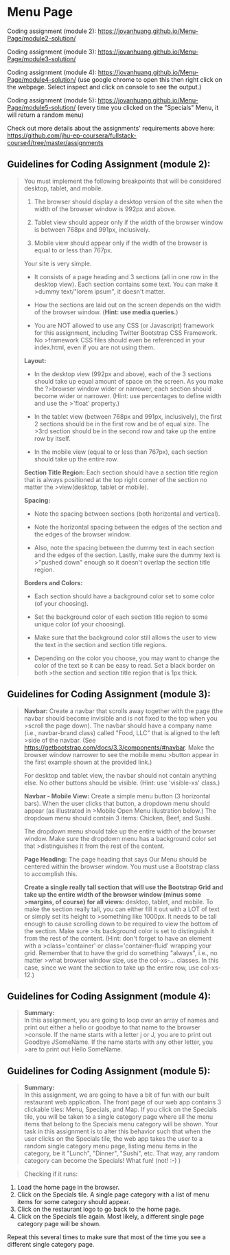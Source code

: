 # Menu Page
Coding assignment (module 2): https://jovanhuang.github.io/Menu-Page/module2-solution/

Coding assignment (module 3): https://jovanhuang.github.io/Menu-Page/module3-solution/

Coding assignment (module 4): https://jovanhuang.github.io/Menu-Page/module4-solution/ (use google chrome to open this then right click on the webpage. Select inspect and click on console to see the output.)

Coding assignment (module 5): https://jovanhuang.github.io/Menu-Page/module5-solution/ (every time you clicked on the "Specials" Menu, it will return a random menu)

Check out more details about the assignments' requirements above here: https://github.com/jhu-ep-coursera/fullstack-course4/tree/master/assignments

## Guidelines for Coding Assignment (module 2):
>You must implement the following breakpoints that will be considered desktop, tablet, and mobile. 
>
>1. The browser should display a desktop version of the site when the width of the browser window is 992px and above. 
>
>2. Tablet view should appear only if the width of the browser window is between 768px and 991px, inclusively. 
>
>3. Mobile view should appear only if the width of the browser is equal to or less than 767px.
>
>Your site is very simple. 
>
>* It consists of a page heading and 3 sections (all in one row in the desktop view). Each section contains some text. You can make it >dummy text/"lorem ipsum", it doesn't matter. 
>
>* How the sections are laid out on the screen depends on the width of the browser window. (**Hint: use media queries.**)
>
>* You are NOT allowed to use any CSS (or Javascript) framework for this assignment, including Twitter Bootstrap CSS Framework. No >framework CSS files should even be referenced in your index.html, even if you are not using them.
>
> **Layout:** 
>* In the desktop view (992px and above), each of the 3 sections should take up equal amount of space on the screen. As you make the ?>browser window wider or narrower, each section should become wider or narrower. (Hint: use percentages to define width and use the >'float' property.) 
>
>* In the tablet view (between 768px and 991px, inclusively), the first 2 sections should be in the first row and be of equal size. The >3rd section should be in the second row and take up the entire row by itself.
>
>* In the mobile view (equal to or less than 767px), each section should take up the entire row.
>
> **Section Title Region:**
>Each section should have a section title region that is always positioned at the top right corner of the section no matter the >view(desktop, tablet or mobile).
>
> **Spacing:**
>* Note the spacing between sections (both horizontal and vertical). 
>
>* Note the horizontal spacing between the edges of the section and the edges of the browser window. 
>
>* Also, note the spacing between the dummy text in each section and the edges of the section. Lastly, make sure the dummy text is >"pushed down" enough so it doesn't overlap the section title region.
>
> **Borders and Colors:**
>* Each section should have a background color set to some color (of your choosing). 
>
>* Set the background color of each section title region to some unique color (of your choosing). 
>
>* Make sure that the background color still allows the user to view the text in the section and section title regions.
>
>* Depending on the color you choose, you may want to change the color of the text so it can be easy to read. Set a black border on both >the section and section title region that is 1px thick. 
>
## Guidelines for Coding Assignment (module 3):
>**Navbar:** 
>Create a navbar that scrolls away together with the page (the navbar should become invisible and is not fixed to the top when you >scroll the page down). The navbar should have a company name (i.e., navbar-brand class) called "Food, LLC" that is aligned to the left >side of the navbar. (See https://getbootstrap.com/docs/3.3/components/#navbar. Make the browser window narrower to see the mobile menu >button appear in the first example shown at the provided link.)
>
>For desktop and tablet view, the navbar should not contain anything else. No other buttons should be visible. (Hint: use 'visible-xs' class.)
>
>**Navbar - Mobile View:**
>Create a simple menu button (3 horizontal bars). When the user clicks that button, a dropdown menu should appear (as illustrated in >Mobile Open Menu illustration below.) The dropdown menu should contain 3 items: Chicken, Beef, and Sushi.
>
>The dropdown menu should take up the entire width of the browser window. Make sure the dropdown menu has a background color set that >distinguishes it from the rest of the content.
>
>**Page Heading:**
>The page heading that says Our Menu should be centered within the browser window. You must use a Bootstrap class to accomplish this.
>
>**Create a single really tall section that will use the Bootstrap Grid and take up the entire width of the browser window (minus some >margins, of course) for all views:** 
>desktop, tablet, and mobile. To make the section really tall, you can either fill it out with a LOT of text or simply set its height to >something like 1000px. It needs to be tall enough to cause scrolling down to be required to view the bottom of the section. Make sure >its background color is set to distinguish it from the rest of the content. (Hint: don't forget to have an element with a >class='container' or class='container-fluid' wrapping your grid. Remember that to have the grid do something "always", i.e., no matter >what browser window size, use the col-xs-... classes. In this case, since we want the section to take up the entire row, use col-xs-12.)
## Guidelines for Coding Assignment (module 4):
> **Summary:**  
>In this assignment, you are going to loop over an array of names and print out either a hello or goodbye to that name to the browser >console. If the name starts with a letter j or J, you are to print out Goodbye JSomeName. If the name starts with any other letter, you >are to print out Hello SomeName.
>
## Guidelines for Coding Assignment (module 5):
> **Summary:**  
>In this assignment, we are going to have a bit of fun with our built restaurant web application. The front page of our web app contains 3 clickable tiles: Menu, Specials, and Map. If you click on the Specials tile, you will be taken to a single category page where all the menu items that belong to the Specials menu category will be shown. Your task in this assignment is to alter this behavior such that when the user clicks on the Specials tile, the web app takes the user to a random single category menu page, listing menu items in the category, be it "Lunch", "Dinner", "Sushi", etc. That way, any random category can become the Specials! What fun! (not! :-) )  
  
>Checking if it runs:  
1) Load the home page in the browser.  
2) Click on the Specials tile. A single page category with a list of menu items for some category should appear.  
3) Click on the restaurant logo to go back to the home page.  
4) Click on the Specials tile again. Most likely, a different single page category page will be shown.  

Repeat this several times to make sure that most of the time you see a different single category page.  
